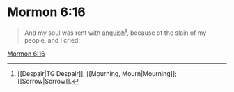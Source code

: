 # Mormon 6:16

> And my soul was rent with <u>anguish</u>[^a], because of the slain of my people, and I cried:

[Mormon 6:16](https://www.churchofjesuschrist.org/study/scriptures/bofm/morm/6?lang=eng&id=p16#p16)


[^a]: [[Despair|TG Despair]]; [[Mourning, Mourn|Mourning]]; [[Sorrow|Sorrow]].  
